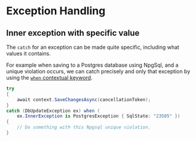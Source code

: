 # Exception Handling

## Inner exception with specific value

The `catch` for an exception can be made quite specific, including what values it contains.

For example when saving to a Postgres database using NpgSql, and a unique violation occurs,
we can catch precisely and only that exception by using the [`when` contextual keyword](https://docs.microsoft.com/en-us/dotnet/csharp/language-reference/keywords/when).

```C#
try
{
    await context.SaveChangesAsync(cancellationToken);
}
catch (DbUpdateException ex) when (
    ex.InnerException is PostgresException { SqlState: "23505" })
{
    // Do something with this Npgsql unique violation.
}
```
